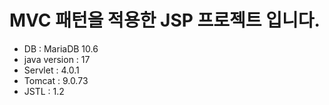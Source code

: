 # MVC 패턴을 적용한 JSP 프로젝트 입니다.


- DB : MariaDB 10.6
- java version : 17
- Servlet : 4.0.1
- Tomcat : 9.0.73
- JSTL : 1.2